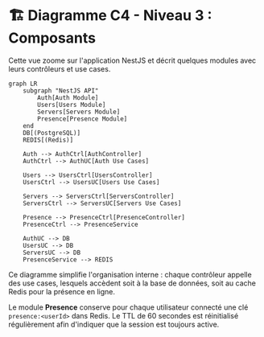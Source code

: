 # 🏗️ Diagramme C4 - Niveau 3 : Composants

Cette vue zoome sur l'application NestJS et décrit quelques modules
avec leurs contrôleurs et use cases.

```mermaid
graph LR
    subgraph "NestJS API"
        Auth[Auth Module]
        Users[Users Module]
        Servers[Servers Module]
        Presence[Presence Module]
    end
    DB[(PostgreSQL)]
    REDIS[(Redis)]

    Auth --> AuthCtrl[AuthController]
    AuthCtrl --> AuthUC[Auth Use Cases]

    Users --> UsersCtrl[UsersController]
    UsersCtrl --> UsersUC[Users Use Cases]

    Servers --> ServersCtrl[ServersController]
    ServersCtrl --> ServersUC[Servers Use Cases]

    Presence --> PresenceCtrl[PresenceController]
    PresenceCtrl --> PresenceService

    AuthUC --> DB
    UsersUC --> DB
    ServersUC --> DB
    PresenceService --> REDIS
```

Ce diagramme simplifie l'organisation interne : chaque contrôleur
appelle des use cases, lesquels accèdent soit à la base de données,
soit au cache Redis pour la présence en ligne.

Le module **Presence** conserve pour chaque utilisateur connecté une clé
`presence:<userId>` dans Redis. Le TTL de 60 secondes est réinitialisé
régulièrement afin d'indiquer que la session est toujours active.
